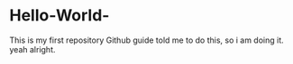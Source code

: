 # Hello-World-
This is my first repository 
Github guide told me to do this, so i am doing it.
yeah alright.
